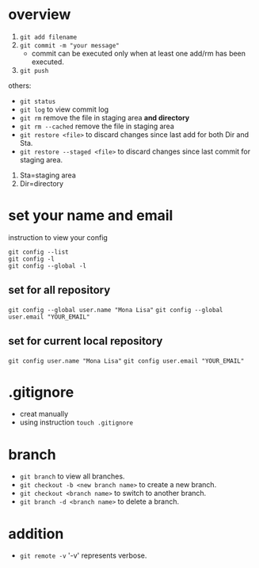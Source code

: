 # overview
1. `git add filename`
2. `git commit -m "your message"`
    - commit can be executed only when at least one add/rm has been executed. 
3. `git push`

others:

- `git status`
- `git log` to view commit log
- `git rm` remove the file in staging area **and directory**
- `git rm --cached` remove the file in staging area
- `git restore <file>` to discard changes since last add for both Dir and Sta.
- `git restore --staged <file>` to discard changes since last commit for staging area.

1. Sta=staging area
2. Dir=directory


# set your name and email

instruction to view your config

```shell
git config --list
git config -l
git config --global -l
```

## set for all repository

`git config --global user.name "Mona Lisa"`
`git config --global user.email "YOUR_EMAIL"`

## set for current local repository

`git config user.name "Mona Lisa"`
`git config user.email "YOUR_EMAIL"`

# .gitignore
- creat manually
- using instruction `touch .gitignore`

# branch
- `git branch` to view all branches.
- `git checkout -b <new branch name>` to create a new branch.
- `git checkout <branch name>` to switch to another branch.
- `git branch -d <branch name>` to delete a branch.

# addition
- `git remote -v` '-v' represents verbose.
